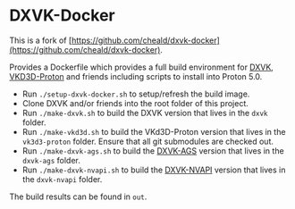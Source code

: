 # DXVK-Docker

This is a fork of [https://github.com/cheald/dxvk-docker](https://github.com/cheald/dxvk-docker).

Provides a Dockerfile which provides a full build environment for [DXVK](https://github.com/doitsujin/dxvk), [VKD3D-Proton](https://github.com/HansKristian-Work/vkd3d-proton) and friends including scripts to install into Proton 5.0.

- Run `./setup-dxvk-docker.sh` to setup/refresh the build image.
- Clone DXVK and/or friends into the root folder of this project.
- Run `./make-dxvk.sh` to build the DXVK version that lives in the `dxvk` folder.
- Run `./make-vkd3d.sh` to build the VKd3D-Proton version that lives in the `vk3d3-proton` folder. Ensure that all git submodules are checked out.
- Run `./make-dxvk-ags.sh` to build the [DXVK-AGS](https://github.com/doitsujin/dxvk-ags) version that lives in the `dxvk-ags` folder.
- Run `./make-dxvk-nvapi.sh` to build the [DXVK-NVAPI](https://github.com/jp7677/dxvk-nvapi) version that lives in the `dxvk-nvapi` folder.

The build results can be found in `out`.
